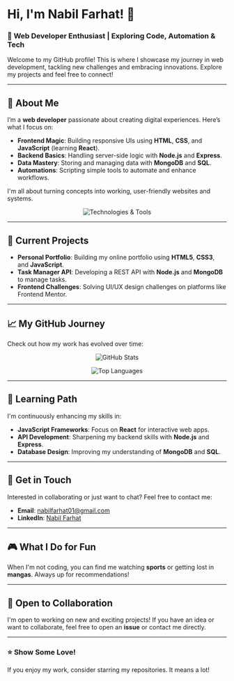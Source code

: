 # Hi, I'm **Nabil Farhat**! 👋

### 🚀 **Web Developer Enthusiast** | Exploring Code, Automation & Tech

Welcome to my GitHub profile! This is where I showcase my journey in web development, tackling new challenges and embracing innovations. Explore my projects and feel free to connect!

---

## 📌 **About Me**

I’m a **web developer** passionate about creating digital experiences. Here’s what I focus on:

- **Frontend Magic**: Building responsive UIs using **HTML**, **CSS**, and **JavaScript** (learning **React**).
- **Backend Basics**: Handling server-side logic with **Node.js** and **Express**.
- **Data Mastery**: Storing and managing data with **MongoDB** and **SQL**.
- **Automations**: Scripting simple tools to automate and enhance workflows.

I'm all about turning concepts into working, user-friendly websites and systems.

<p align="center">
  <img src="https://skillicons.dev/icons?i=html,css,js,react,nodejs,git&theme=dark" alt="Technologies & Tools" />
</p>

---

## 🔧 **Current Projects**

- **Personal Portfolio**: Building my online portfolio using **HTML5**, **CSS3**, and **JavaScript**.
- **Task Manager API**: Developing a REST API with **Node.js** and **MongoDB** to manage tasks.
- **Frontend Challenges**: Solving UI/UX design challenges on platforms like Frontend Mentor.

---

## 📈 **My GitHub Journey**

Check out how my work has evolved over time:

<p align="center">
  <img src="https://github-readme-stats.vercel.app/api?username=NabilF01&show_icons=true&theme=radical" alt="GitHub Stats" />
</p>

<p align="center">
  <img src="https://github-readme-stats.vercel.app/api/top-langs/?username=NabilF01&layout=compact&theme=radical" alt="Top Languages" />
</p>

---

## 🌱 **Learning Path**

I'm continuously enhancing my skills in:

- **JavaScript Frameworks**: Focus on **React** for interactive web apps.
- **API Development**: Sharpening my backend skills with **Node.js** and **Express**.
- **Database Design**: Improving my understanding of **MongoDB** and **SQL**.

---

## 💬 **Get in Touch**

Interested in collaborating or just want to chat? Feel free to contact me:

- **Email**: nabilfarhat01@gmail.com
- **LinkedIn**: [Nabil Farhat](https://www.linkedin.com/in/nabil-farhat-998427199)

---

## 🎮 **What I Do for Fun**

When I'm not coding, you can find me watching **sports** or getting lost in **mangas**. Always up for recommendations!

---

## 🤝 **Open to Collaboration**

I'm open to working on new and exciting projects! If you have an idea or want to collaborate, feel free to open an **issue** or contact me directly.

---

### ⭐️ **Show Some Love!**

If you enjoy my work, consider starring my repositories. It means a lot!
